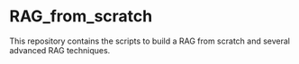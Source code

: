 # RAG_from_scratch
This repository contains the scripts to build a RAG from scratch and several advanced RAG techniques.
